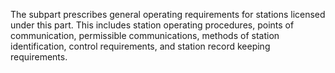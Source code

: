 The subpart prescribes general operating requirements for stations licensed under this part. This includes station operating procedures, points of communication, permissible communications, methods of station identification, control requirements, and station record keeping requirements.

